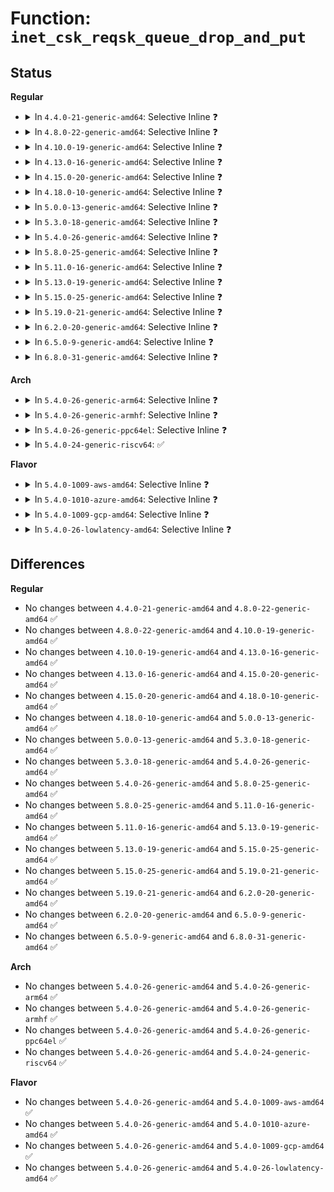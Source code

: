 # Function: <code>inet_csk_reqsk_queue_drop_and_put</code>

## Status
<b>Regular</b>
<ul>
<li>
<details>
<summary>In <code>4.4.0-21-generic-amd64</code>: Selective Inline ❓</summary>

```c
void inet_csk_reqsk_queue_drop_and_put(struct sock * sk, struct request_sock * req)
```

```json
{
  "name": "inet_csk_reqsk_queue_drop_and_put",
  "collision_type": "Unique Global",
  "inline_type": "Selective",
  "funcs": [
    {
      "addr": 18446744071586599872,
      "name": "inet_csk_reqsk_queue_drop_and_put",
      "external": true,
      "loc": "net/ipv4/inet_connection_sock.c:549",
      "file": "net/ipv4/inet_connection_sock.c",
      "inline": "not declared, inlined",
      "caller_inline": [
        "net/ipv4/inet_connection_sock.c:reqsk_timer_handler"
      ],
      "caller_func": [
        "net/ipv4/tcp_ipv4.c:tcp_v4_rcv",
        "net/ipv6/tcp_ipv6.c:tcp_v6_rcv"
      ]
    }
  ],
  "symbols": [
    {
      "addr": 18446744071586599872,
      "name": "inet_csk_reqsk_queue_drop_and_put",
      "section": ".text",
      "bind": "STB_GLOBAL",
      "size": 147
    }
  ]
}
```
</details>
</li>
<li>
<details>
<summary>In <code>4.8.0-22-generic-amd64</code>: Selective Inline ❓</summary>

```c
void inet_csk_reqsk_queue_drop_and_put(struct sock * sk, struct request_sock * req)
```

```json
{
  "name": "inet_csk_reqsk_queue_drop_and_put",
  "collision_type": "Unique Global",
  "inline_type": "Selective",
  "funcs": [
    {
      "addr": 18446744071587044016,
      "name": "inet_csk_reqsk_queue_drop_and_put",
      "external": true,
      "loc": "net/ipv4/inet_connection_sock.c:540",
      "file": "net/ipv4/inet_connection_sock.c",
      "inline": "not declared, inlined",
      "caller_inline": [
        "net/ipv4/inet_connection_sock.c:reqsk_timer_handler"
      ],
      "caller_func": [
        "net/ipv4/tcp_ipv4.c:tcp_v4_rcv",
        "net/ipv6/tcp_ipv6.c:tcp_v6_rcv"
      ]
    }
  ],
  "symbols": [
    {
      "addr": 18446744071587043648,
      "name": "inet_csk_reqsk_queue_drop_and_put",
      "section": ".text",
      "bind": "STB_GLOBAL",
      "size": 147
    }
  ]
}
```
</details>
</li>
<li>
<details>
<summary>In <code>4.10.0-19-generic-amd64</code>: Selective Inline ❓</summary>

```c
void inet_csk_reqsk_queue_drop_and_put(struct sock * sk, struct request_sock * req)
```

```json
{
  "name": "inet_csk_reqsk_queue_drop_and_put",
  "collision_type": "Unique Global",
  "inline_type": "Selective",
  "funcs": [
    {
      "addr": 18446744071587240288,
      "name": "inet_csk_reqsk_queue_drop_and_put",
      "external": true,
      "loc": "net/ipv4/inet_connection_sock.c:544",
      "file": "net/ipv4/inet_connection_sock.c",
      "inline": "not declared, inlined",
      "caller_inline": [
        "net/ipv4/inet_connection_sock.c:reqsk_timer_handler"
      ],
      "caller_func": [
        "net/ipv4/tcp_ipv4.c:tcp_v4_rcv",
        "net/ipv6/tcp_ipv6.c:tcp_v6_rcv"
      ]
    }
  ],
  "symbols": [
    {
      "addr": 18446744071587239920,
      "name": "inet_csk_reqsk_queue_drop_and_put",
      "section": ".text",
      "bind": "STB_GLOBAL",
      "size": 147
    }
  ]
}
```
</details>
</li>
<li>
<details>
<summary>In <code>4.13.0-16-generic-amd64</code>: Selective Inline ❓</summary>

```c
void inet_csk_reqsk_queue_drop_and_put(struct sock * sk, struct request_sock * req)
```

```json
{
  "name": "inet_csk_reqsk_queue_drop_and_put",
  "collision_type": "Unique Global",
  "inline_type": "Selective",
  "funcs": [
    {
      "addr": 18446744071587371990,
      "name": "inet_csk_reqsk_queue_drop_and_put",
      "external": true,
      "loc": "net/ipv4/inet_connection_sock.c:670",
      "file": "net/ipv4/inet_connection_sock.c",
      "inline": "not declared, inlined",
      "caller_inline": [
        "net/ipv4/inet_connection_sock.c:reqsk_timer_handler"
      ],
      "caller_func": [
        "net/ipv4/tcp_ipv4.c:tcp_v4_rcv",
        "net/ipv6/tcp_ipv6.c:tcp_v6_rcv"
      ]
    }
  ],
  "symbols": [
    {
      "addr": 18446744071587370656,
      "name": "inet_csk_reqsk_queue_drop_and_put",
      "section": ".text",
      "bind": "STB_GLOBAL",
      "size": 116
    }
  ]
}
```
</details>
</li>
<li>
<details>
<summary>In <code>4.15.0-20-generic-amd64</code>: Selective Inline ❓</summary>

```c
void inet_csk_reqsk_queue_drop_and_put(struct sock * sk, struct request_sock * req)
```

```json
{
  "name": "inet_csk_reqsk_queue_drop_and_put",
  "collision_type": "Unique Global",
  "inline_type": "Selective",
  "funcs": [
    {
      "addr": 18446744071587892203,
      "name": "inet_csk_reqsk_queue_drop_and_put",
      "external": true,
      "loc": "net/ipv4/inet_connection_sock.c:669",
      "file": "net/ipv4/inet_connection_sock.c",
      "inline": "not declared, inlined",
      "caller_inline": [
        "net/ipv4/inet_connection_sock.c:reqsk_timer_handler"
      ],
      "caller_func": [
        "net/ipv4/tcp_ipv4.c:tcp_v4_rcv",
        "net/ipv6/tcp_ipv6.c:tcp_v6_rcv"
      ]
    }
  ],
  "symbols": [
    {
      "addr": 18446744071587891840,
      "name": "inet_csk_reqsk_queue_drop_and_put",
      "section": ".text",
      "bind": "STB_GLOBAL",
      "size": 134
    }
  ]
}
```
</details>
</li>
<li>
<details>
<summary>In <code>4.18.0-10-generic-amd64</code>: Selective Inline ❓</summary>

```c
void inet_csk_reqsk_queue_drop_and_put(struct sock * sk, struct request_sock * req)
```

```json
{
  "name": "inet_csk_reqsk_queue_drop_and_put",
  "collision_type": "Unique Global",
  "inline_type": "Selective",
  "funcs": [
    {
      "addr": 18446744071588237511,
      "name": "inet_csk_reqsk_queue_drop_and_put",
      "external": true,
      "loc": "net/ipv4/inet_connection_sock.c:664",
      "file": "net/ipv4/inet_connection_sock.c",
      "inline": "not declared, inlined",
      "caller_inline": [
        "net/ipv4/inet_connection_sock.c:reqsk_timer_handler"
      ],
      "caller_func": [
        "net/ipv4/tcp_ipv4.c:tcp_v4_rcv",
        "net/ipv6/tcp_ipv6.c:tcp_v6_rcv"
      ]
    }
  ],
  "symbols": [
    {
      "addr": 18446744071588237152,
      "name": "inet_csk_reqsk_queue_drop_and_put",
      "section": ".text",
      "bind": "STB_GLOBAL",
      "size": 132
    }
  ]
}
```
</details>
</li>
<li>
<details>
<summary>In <code>5.0.0-13-generic-amd64</code>: Selective Inline ❓</summary>

```c
void inet_csk_reqsk_queue_drop_and_put(struct sock * sk, struct request_sock * req)
```

```json
{
  "name": "inet_csk_reqsk_queue_drop_and_put",
  "collision_type": "Unique Global",
  "inline_type": "Selective",
  "funcs": [
    {
      "addr": 18446744071588426487,
      "name": "inet_csk_reqsk_queue_drop_and_put",
      "external": true,
      "loc": "net/ipv4/inet_connection_sock.c:683",
      "file": "net/ipv4/inet_connection_sock.c",
      "inline": "not declared, inlined",
      "caller_inline": [
        "net/ipv4/inet_connection_sock.c:reqsk_timer_handler"
      ],
      "caller_func": [
        "net/ipv4/tcp_ipv4.c:tcp_v4_rcv",
        "net/ipv6/tcp_ipv6.c:tcp_v6_rcv"
      ]
    }
  ],
  "symbols": [
    {
      "addr": 18446744071588426128,
      "name": "inet_csk_reqsk_queue_drop_and_put",
      "section": ".text",
      "bind": "STB_GLOBAL",
      "size": 132
    }
  ]
}
```
</details>
</li>
<li>
<details>
<summary>In <code>5.3.0-18-generic-amd64</code>: Selective Inline ❓</summary>

```c
void inet_csk_reqsk_queue_drop_and_put(struct sock * sk, struct request_sock * req)
```

```json
{
  "name": "inet_csk_reqsk_queue_drop_and_put",
  "collision_type": "Unique Global",
  "inline_type": "Selective",
  "funcs": [
    {
      "addr": 18446744071588830374,
      "name": "inet_csk_reqsk_queue_drop_and_put",
      "external": true,
      "loc": "net/ipv4/inet_connection_sock.c:678",
      "file": "net/ipv4/inet_connection_sock.c",
      "inline": "not declared, inlined",
      "caller_inline": [
        "net/ipv4/inet_connection_sock.c:reqsk_timer_handler"
      ],
      "caller_func": [
        "net/ipv4/tcp_ipv4.c:tcp_v4_rcv",
        "net/ipv6/tcp_ipv6.c:tcp_v6_rcv"
      ]
    }
  ],
  "symbols": [
    {
      "addr": 18446744071588830016,
      "name": "inet_csk_reqsk_queue_drop_and_put",
      "section": ".text",
      "bind": "STB_GLOBAL",
      "size": 143
    }
  ]
}
```
</details>
</li>
<li>
<details>
<summary>In <code>5.4.0-26-generic-amd64</code>: Selective Inline ❓</summary>

```c
void inet_csk_reqsk_queue_drop_and_put(struct sock * sk, struct request_sock * req)
```

```json
{
  "name": "inet_csk_reqsk_queue_drop_and_put",
  "collision_type": "Unique Global",
  "inline_type": "Selective",
  "funcs": [
    {
      "addr": 18446744071589052742,
      "name": "inet_csk_reqsk_queue_drop_and_put",
      "external": true,
      "loc": "net/ipv4/inet_connection_sock.c:698",
      "file": "net/ipv4/inet_connection_sock.c",
      "inline": "not declared, inlined",
      "caller_inline": [
        "net/ipv4/inet_connection_sock.c:reqsk_timer_handler"
      ],
      "caller_func": [
        "net/ipv4/tcp_ipv4.c:tcp_v4_rcv",
        "net/ipv6/tcp_ipv6.c:tcp_v6_rcv"
      ]
    }
  ],
  "symbols": [
    {
      "addr": 18446744071589052384,
      "name": "inet_csk_reqsk_queue_drop_and_put",
      "section": ".text",
      "bind": "STB_GLOBAL",
      "size": 143
    }
  ]
}
```
</details>
</li>
<li>
<details>
<summary>In <code>5.8.0-25-generic-amd64</code>: Selective Inline ❓</summary>

```c
void inet_csk_reqsk_queue_drop_and_put(struct sock * sk, struct request_sock * req)
```

```json
{
  "name": "inet_csk_reqsk_queue_drop_and_put",
  "collision_type": "Unique Global",
  "inline_type": "Selective",
  "funcs": [
    {
      "addr": 18446744071590014136,
      "name": "inet_csk_reqsk_queue_drop_and_put",
      "external": true,
      "loc": "net/ipv4/inet_connection_sock.c:718",
      "file": "net/ipv4/inet_connection_sock.c",
      "inline": "not declared, inlined",
      "caller_inline": [
        "net/ipv4/inet_connection_sock.c:reqsk_timer_handler"
      ],
      "caller_func": [
        "net/ipv4/tcp_ipv4.c:tcp_v4_rcv",
        "net/ipv4/tcp_minisocks.c:tcp_check_req",
        "net/ipv6/tcp_ipv6.c:tcp_v6_rcv"
      ]
    }
  ],
  "symbols": [
    {
      "addr": 18446744071590013472,
      "name": "inet_csk_reqsk_queue_drop_and_put",
      "section": ".text",
      "bind": "STB_GLOBAL",
      "size": 245
    }
  ]
}
```
</details>
</li>
<li>
<details>
<summary>In <code>5.11.0-16-generic-amd64</code>: Selective Inline ❓</summary>

```c
void inet_csk_reqsk_queue_drop_and_put(struct sock * sk, struct request_sock * req)
```

```json
{
  "name": "inet_csk_reqsk_queue_drop_and_put",
  "collision_type": "Unique Global",
  "inline_type": "Selective",
  "funcs": [
    {
      "addr": 18446744071590056785,
      "name": "inet_csk_reqsk_queue_drop_and_put",
      "external": true,
      "loc": "net/ipv4/inet_connection_sock.c:720",
      "file": "net/ipv4/inet_connection_sock.c",
      "inline": "not declared, inlined",
      "caller_inline": [
        "net/ipv4/inet_connection_sock.c:reqsk_timer_handler"
      ],
      "caller_func": [
        "net/ipv4/tcp_ipv4.c:tcp_v4_rcv",
        "net/ipv4/tcp_minisocks.c:tcp_check_req",
        "net/ipv6/tcp_ipv6.c:tcp_v6_rcv"
      ]
    }
  ],
  "symbols": [
    {
      "addr": 18446744071590056272,
      "name": "inet_csk_reqsk_queue_drop_and_put",
      "section": ".text",
      "bind": "STB_GLOBAL",
      "size": 245
    }
  ]
}
```
</details>
</li>
<li>
<details>
<summary>In <code>5.13.0-19-generic-amd64</code>: Selective Inline ❓</summary>

```c
void inet_csk_reqsk_queue_drop_and_put(struct sock * sk, struct request_sock * req)
```

```json
{
  "name": "inet_csk_reqsk_queue_drop_and_put",
  "collision_type": "Unique Global",
  "inline_type": "Selective",
  "funcs": [
    {
      "addr": 18446744071589971635,
      "name": "inet_csk_reqsk_queue_drop_and_put",
      "external": true,
      "loc": "net/ipv4/inet_connection_sock.c:720",
      "file": "net/ipv4/inet_connection_sock.c",
      "inline": "not declared, inlined",
      "caller_inline": [
        "net/ipv4/inet_connection_sock.c:reqsk_timer_handler"
      ],
      "caller_func": [
        "net/ipv4/tcp_ipv4.c:tcp_v4_rcv",
        "net/ipv4/tcp_minisocks.c:tcp_check_req",
        "net/ipv6/tcp_ipv6.c:tcp_v6_rcv"
      ]
    }
  ],
  "symbols": [
    {
      "addr": 18446744071589971168,
      "name": "inet_csk_reqsk_queue_drop_and_put",
      "section": ".text",
      "bind": "STB_GLOBAL",
      "size": 216
    }
  ]
}
```
</details>
</li>
<li>
<details>
<summary>In <code>5.15.0-25-generic-amd64</code>: Selective Inline ❓</summary>

```c
void inet_csk_reqsk_queue_drop_and_put(struct sock * sk, struct request_sock * req)
```

```json
{
  "name": "inet_csk_reqsk_queue_drop_and_put",
  "collision_type": "Unique Global",
  "inline_type": "Selective",
  "funcs": [
    {
      "addr": 18446744071590740872,
      "name": "inet_csk_reqsk_queue_drop_and_put",
      "external": true,
      "loc": "net/ipv4/inet_connection_sock.c:789",
      "file": "net/ipv4/inet_connection_sock.c",
      "inline": "not declared, inlined",
      "caller_inline": [
        "net/ipv4/inet_connection_sock.c:reqsk_timer_handler"
      ],
      "caller_func": [
        "net/ipv4/tcp_ipv4.c:tcp_v4_rcv",
        "net/ipv4/tcp_minisocks.c:tcp_check_req",
        "net/ipv6/tcp_ipv6.c:tcp_v6_rcv"
      ]
    }
  ],
  "symbols": [
    {
      "addr": 18446744071590739360,
      "name": "inet_csk_reqsk_queue_drop_and_put",
      "section": ".text",
      "bind": "STB_GLOBAL",
      "size": 216
    }
  ]
}
```
</details>
</li>
<li>
<details>
<summary>In <code>5.19.0-21-generic-amd64</code>: Selective Inline ❓</summary>

```c
void inet_csk_reqsk_queue_drop_and_put(struct sock * sk, struct request_sock * req)
```

```json
{
  "name": "inet_csk_reqsk_queue_drop_and_put",
  "collision_type": "Unique Global",
  "inline_type": "Selective",
  "funcs": [
    {
      "addr": 18446744071592371130,
      "name": "inet_csk_reqsk_queue_drop_and_put",
      "external": true,
      "loc": "net/ipv4/inet_connection_sock.c:793",
      "file": "net/ipv4/inet_connection_sock.c",
      "inline": "not declared, inlined",
      "caller_inline": [
        "net/ipv4/inet_connection_sock.c:reqsk_timer_handler"
      ],
      "caller_func": [
        "net/ipv4/tcp_ipv4.c:tcp_v4_rcv",
        "net/ipv4/tcp_minisocks.c:tcp_check_req",
        "net/ipv6/tcp_ipv6.c:tcp_v6_rcv"
      ]
    }
  ],
  "symbols": [
    {
      "addr": 18446744071592369552,
      "name": "inet_csk_reqsk_queue_drop_and_put",
      "section": ".text",
      "bind": "STB_GLOBAL",
      "size": 246
    }
  ]
}
```
</details>
</li>
<li>
<details>
<summary>In <code>6.2.0-20-generic-amd64</code>: Selective Inline ❓</summary>

```c
void inet_csk_reqsk_queue_drop_and_put(struct sock * sk, struct request_sock * req)
```

```json
{
  "name": "inet_csk_reqsk_queue_drop_and_put",
  "collision_type": "Unique Global",
  "inline_type": "Selective",
  "funcs": [
    {
      "addr": 18446744071594219018,
      "name": "inet_csk_reqsk_queue_drop_and_put",
      "external": true,
      "loc": "net/ipv4/inet_connection_sock.c:955",
      "file": "net/ipv4/inet_connection_sock.c",
      "inline": "not declared, inlined",
      "caller_inline": [
        "net/ipv4/inet_connection_sock.c:reqsk_timer_handler"
      ],
      "caller_func": [
        "net/ipv4/inet_timewait_sock.c:inet_twsk_purge",
        "net/ipv4/tcp_ipv4.c:tcp_v4_rcv",
        "net/ipv4/tcp_minisocks.c:tcp_check_req",
        "net/ipv6/tcp_ipv6.c:tcp_v6_rcv"
      ]
    }
  ],
  "symbols": [
    {
      "addr": 18446744071594217408,
      "name": "inet_csk_reqsk_queue_drop_and_put",
      "section": ".text",
      "bind": "STB_GLOBAL",
      "size": 246
    }
  ]
}
```
</details>
</li>
<li>
<details>
<summary>In <code>6.5.0-9-generic-amd64</code>: Selective Inline ❓</summary>

```c
void inet_csk_reqsk_queue_drop_and_put(struct sock * sk, struct request_sock * req)
```

```json
{
  "name": "inet_csk_reqsk_queue_drop_and_put",
  "collision_type": "Unique Global",
  "inline_type": "Selective",
  "funcs": [
    {
      "addr": 18446744071594606628,
      "name": "inet_csk_reqsk_queue_drop_and_put",
      "external": true,
      "loc": "net/ipv4/inet_connection_sock.c:979",
      "file": "net/ipv4/inet_connection_sock.c",
      "inline": "not declared, inlined",
      "caller_inline": [
        "net/ipv4/inet_connection_sock.c:reqsk_timer_handler"
      ],
      "caller_func": [
        "net/ipv4/inet_timewait_sock.c:inet_twsk_purge",
        "net/ipv4/tcp_ipv4.c:tcp_v4_rcv",
        "net/ipv4/tcp_minisocks.c:tcp_check_req",
        "net/ipv6/tcp_ipv6.c:tcp_v6_rcv"
      ]
    }
  ],
  "symbols": [
    {
      "addr": 18446744071594604624,
      "name": "inet_csk_reqsk_queue_drop_and_put",
      "section": ".text",
      "bind": "STB_GLOBAL",
      "size": 246
    }
  ]
}
```
</details>
</li>
<li>
<details>
<summary>In <code>6.8.0-31-generic-amd64</code>: Selective Inline ❓</summary>

```c
void inet_csk_reqsk_queue_drop_and_put(struct sock * sk, struct request_sock * req)
```

```json
{
  "name": "inet_csk_reqsk_queue_drop_and_put",
  "collision_type": "Unique Global",
  "inline_type": "Selective",
  "funcs": [
    {
      "addr": 18446744071595410308,
      "name": "inet_csk_reqsk_queue_drop_and_put",
      "external": true,
      "loc": "net/ipv4/inet_connection_sock.c:980",
      "file": "net/ipv4/inet_connection_sock.c",
      "inline": "not declared, inlined",
      "caller_inline": [
        "net/ipv4/inet_connection_sock.c:reqsk_timer_handler"
      ],
      "caller_func": [
        "net/ipv4/inet_timewait_sock.c:inet_twsk_purge",
        "net/ipv4/tcp_ipv4.c:tcp_v4_rcv",
        "net/ipv4/tcp_minisocks.c:tcp_check_req",
        "net/ipv6/tcp_ipv6.c:tcp_v6_rcv"
      ]
    }
  ],
  "symbols": [
    {
      "addr": 18446744071595408304,
      "name": "inet_csk_reqsk_queue_drop_and_put",
      "section": ".text",
      "bind": "STB_GLOBAL",
      "size": 246
    }
  ]
}
```
</details>
</li>
</ul>
<b>Arch</b>
<ul>
<li>
<details>
<summary>In <code>5.4.0-26-generic-arm64</code>: Selective Inline ❓</summary>

```c
void inet_csk_reqsk_queue_drop_and_put(struct sock * sk, struct request_sock * req)
```

```json
{
  "name": "inet_csk_reqsk_queue_drop_and_put",
  "collision_type": "Unique Global",
  "inline_type": "Selective",
  "funcs": [
    {
      "addr": 18446603336502662808,
      "name": "inet_csk_reqsk_queue_drop_and_put",
      "external": true,
      "loc": "net/ipv4/inet_connection_sock.c:698",
      "file": "net/ipv4/inet_connection_sock.c",
      "inline": "not declared, inlined",
      "caller_inline": [
        "net/ipv4/inet_connection_sock.c:reqsk_timer_handler"
      ],
      "caller_func": [
        "net/ipv4/tcp_ipv4.c:tcp_v4_rcv",
        "net/ipv6/tcp_ipv6.c:tcp_v6_rcv"
      ]
    }
  ],
  "symbols": [
    {
      "addr": 18446603336502662432,
      "name": "inet_csk_reqsk_queue_drop_and_put",
      "section": ".text",
      "bind": "STB_GLOBAL",
      "size": 168
    }
  ]
}
```
</details>
</li>
<li>
<details>
<summary>In <code>5.4.0-26-generic-armhf</code>: Selective Inline ❓</summary>

```c
void inet_csk_reqsk_queue_drop_and_put(struct sock * sk, struct request_sock * req)
```

```json
{
  "name": "inet_csk_reqsk_queue_drop_and_put",
  "collision_type": "Unique Global",
  "inline_type": "Selective",
  "funcs": [
    {
      "addr": 3235366764,
      "name": "inet_csk_reqsk_queue_drop_and_put",
      "external": true,
      "loc": "net/ipv4/inet_connection_sock.c:698",
      "file": "net/ipv4/inet_connection_sock.c",
      "inline": "not declared, inlined",
      "caller_inline": [
        "net/ipv4/inet_connection_sock.c:reqsk_timer_handler"
      ],
      "caller_func": [
        "net/ipv4/tcp_ipv4.c:tcp_v4_rcv",
        "net/ipv6/tcp_ipv6.c:tcp_v6_rcv"
      ]
    }
  ],
  "symbols": [
    {
      "addr": 3235366108,
      "name": "inet_csk_reqsk_queue_drop_and_put",
      "section": ".text",
      "bind": "STB_GLOBAL",
      "size": 188
    }
  ]
}
```
</details>
</li>
<li>
<details>
<summary>In <code>5.4.0-26-generic-ppc64el</code>: Selective Inline ❓</summary>

```c
void inet_csk_reqsk_queue_drop_and_put(struct sock * sk, struct request_sock * req)
```

```json
{
  "name": "inet_csk_reqsk_queue_drop_and_put",
  "collision_type": "Unique Global",
  "inline_type": "Selective",
  "funcs": [
    {
      "addr": 13835058055296268576,
      "name": "inet_csk_reqsk_queue_drop_and_put",
      "external": true,
      "loc": "net/ipv4/inet_connection_sock.c:698",
      "file": "net/ipv4/inet_connection_sock.c",
      "inline": "not declared, inlined",
      "caller_inline": [
        "net/ipv4/inet_connection_sock.c:reqsk_timer_handler"
      ],
      "caller_func": [
        "net/ipv4/tcp_ipv4.c:tcp_v4_rcv",
        "net/ipv6/tcp_ipv6.c:tcp_v6_rcv"
      ]
    }
  ],
  "symbols": [
    {
      "addr": 13835058055296267632,
      "name": "inet_csk_reqsk_queue_drop_and_put",
      "section": ".text",
      "bind": "STB_GLOBAL",
      "size": 280
    }
  ]
}
```
</details>
</li>
<li>
<details>
<summary>In <code>5.4.0-24-generic-riscv64</code>: ✅</summary>

```c
void inet_csk_reqsk_queue_drop_and_put(struct sock * sk, struct request_sock * req)
```

```json
{
  "name": "inet_csk_reqsk_queue_drop_and_put",
  "collision_type": "Unique Global",
  "inline_type": "No",
  "funcs": [
    {
      "addr": 18446743936278802752,
      "name": "inet_csk_reqsk_queue_drop_and_put",
      "external": true,
      "loc": "net/ipv4/inet_connection_sock.c:698",
      "file": "net/ipv4/inet_connection_sock.c",
      "inline": "seen, unknown",
      "caller_inline": [],
      "caller_func": [
        "net/ipv4/inet_connection_sock.c:reqsk_timer_handler",
        "net/ipv4/tcp_ipv4.c:tcp_v4_rcv",
        "net/ipv6/tcp_ipv6.c:tcp_v6_rcv"
      ]
    }
  ],
  "symbols": [
    {
      "addr": 18446743936278802752,
      "name": "inet_csk_reqsk_queue_drop_and_put",
      "section": ".text",
      "bind": "STB_GLOBAL",
      "size": 156
    }
  ]
}
```
</details>
</li>
</ul>
<b>Flavor</b>
<ul>
<li>
<details>
<summary>In <code>5.4.0-1009-aws-amd64</code>: Selective Inline ❓</summary>

```c
void inet_csk_reqsk_queue_drop_and_put(struct sock * sk, struct request_sock * req)
```

```json
{
  "name": "inet_csk_reqsk_queue_drop_and_put",
  "collision_type": "Unique Global",
  "inline_type": "Selective",
  "funcs": [
    {
      "addr": 18446744071588659126,
      "name": "inet_csk_reqsk_queue_drop_and_put",
      "external": true,
      "loc": "net/ipv4/inet_connection_sock.c:698",
      "file": "net/ipv4/inet_connection_sock.c",
      "inline": "not declared, inlined",
      "caller_inline": [
        "net/ipv4/inet_connection_sock.c:reqsk_timer_handler"
      ],
      "caller_func": [
        "net/ipv4/tcp_ipv4.c:tcp_v4_rcv",
        "net/ipv6/tcp_ipv6.c:tcp_v6_rcv"
      ]
    }
  ],
  "symbols": [
    {
      "addr": 18446744071588658768,
      "name": "inet_csk_reqsk_queue_drop_and_put",
      "section": ".text",
      "bind": "STB_GLOBAL",
      "size": 143
    }
  ]
}
```
</details>
</li>
<li>
<details>
<summary>In <code>5.4.0-1010-azure-amd64</code>: Selective Inline ❓</summary>

```c
void inet_csk_reqsk_queue_drop_and_put(struct sock * sk, struct request_sock * req)
```

```json
{
  "name": "inet_csk_reqsk_queue_drop_and_put",
  "collision_type": "Unique Global",
  "inline_type": "Selective",
  "funcs": [
    {
      "addr": 18446744071588371110,
      "name": "inet_csk_reqsk_queue_drop_and_put",
      "external": true,
      "loc": "net/ipv4/inet_connection_sock.c:698",
      "file": "net/ipv4/inet_connection_sock.c",
      "inline": "not declared, inlined",
      "caller_inline": [
        "net/ipv4/inet_connection_sock.c:reqsk_timer_handler"
      ],
      "caller_func": [
        "net/ipv4/tcp_ipv4.c:tcp_v4_rcv",
        "net/ipv6/tcp_ipv6.c:tcp_v6_rcv"
      ]
    }
  ],
  "symbols": [
    {
      "addr": 18446744071588370752,
      "name": "inet_csk_reqsk_queue_drop_and_put",
      "section": ".text",
      "bind": "STB_GLOBAL",
      "size": 143
    }
  ]
}
```
</details>
</li>
<li>
<details>
<summary>In <code>5.4.0-1009-gcp-amd64</code>: Selective Inline ❓</summary>

```c
void inet_csk_reqsk_queue_drop_and_put(struct sock * sk, struct request_sock * req)
```

```json
{
  "name": "inet_csk_reqsk_queue_drop_and_put",
  "collision_type": "Unique Global",
  "inline_type": "Selective",
  "funcs": [
    {
      "addr": 18446744071589095302,
      "name": "inet_csk_reqsk_queue_drop_and_put",
      "external": true,
      "loc": "net/ipv4/inet_connection_sock.c:698",
      "file": "net/ipv4/inet_connection_sock.c",
      "inline": "not declared, inlined",
      "caller_inline": [
        "net/ipv4/inet_connection_sock.c:reqsk_timer_handler"
      ],
      "caller_func": [
        "net/ipv4/tcp_ipv4.c:tcp_v4_rcv",
        "net/ipv6/tcp_ipv6.c:tcp_v6_rcv"
      ]
    }
  ],
  "symbols": [
    {
      "addr": 18446744071589094944,
      "name": "inet_csk_reqsk_queue_drop_and_put",
      "section": ".text",
      "bind": "STB_GLOBAL",
      "size": 143
    }
  ]
}
```
</details>
</li>
<li>
<details>
<summary>In <code>5.4.0-26-lowlatency-amd64</code>: Selective Inline ❓</summary>

```c
void inet_csk_reqsk_queue_drop_and_put(struct sock * sk, struct request_sock * req)
```

```json
{
  "name": "inet_csk_reqsk_queue_drop_and_put",
  "collision_type": "Unique Global",
  "inline_type": "Selective",
  "funcs": [
    {
      "addr": 18446744071589135062,
      "name": "inet_csk_reqsk_queue_drop_and_put",
      "external": true,
      "loc": "net/ipv4/inet_connection_sock.c:698",
      "file": "net/ipv4/inet_connection_sock.c",
      "inline": "not declared, inlined",
      "caller_inline": [
        "net/ipv4/inet_connection_sock.c:reqsk_timer_handler"
      ],
      "caller_func": [
        "net/ipv4/tcp_ipv4.c:tcp_v4_rcv",
        "net/ipv6/tcp_ipv6.c:tcp_v6_rcv"
      ]
    }
  ],
  "symbols": [
    {
      "addr": 18446744071589134704,
      "name": "inet_csk_reqsk_queue_drop_and_put",
      "section": ".text",
      "bind": "STB_GLOBAL",
      "size": 143
    }
  ]
}
```
</details>
</li>
</ul>

## Differences
<b>Regular</b>
<ul>
<li>
No changes between <code>4.4.0-21-generic-amd64</code> and <code>4.8.0-22-generic-amd64</code> ✅
</li>
<li>
No changes between <code>4.8.0-22-generic-amd64</code> and <code>4.10.0-19-generic-amd64</code> ✅
</li>
<li>
No changes between <code>4.10.0-19-generic-amd64</code> and <code>4.13.0-16-generic-amd64</code> ✅
</li>
<li>
No changes between <code>4.13.0-16-generic-amd64</code> and <code>4.15.0-20-generic-amd64</code> ✅
</li>
<li>
No changes between <code>4.15.0-20-generic-amd64</code> and <code>4.18.0-10-generic-amd64</code> ✅
</li>
<li>
No changes between <code>4.18.0-10-generic-amd64</code> and <code>5.0.0-13-generic-amd64</code> ✅
</li>
<li>
No changes between <code>5.0.0-13-generic-amd64</code> and <code>5.3.0-18-generic-amd64</code> ✅
</li>
<li>
No changes between <code>5.3.0-18-generic-amd64</code> and <code>5.4.0-26-generic-amd64</code> ✅
</li>
<li>
No changes between <code>5.4.0-26-generic-amd64</code> and <code>5.8.0-25-generic-amd64</code> ✅
</li>
<li>
No changes between <code>5.8.0-25-generic-amd64</code> and <code>5.11.0-16-generic-amd64</code> ✅
</li>
<li>
No changes between <code>5.11.0-16-generic-amd64</code> and <code>5.13.0-19-generic-amd64</code> ✅
</li>
<li>
No changes between <code>5.13.0-19-generic-amd64</code> and <code>5.15.0-25-generic-amd64</code> ✅
</li>
<li>
No changes between <code>5.15.0-25-generic-amd64</code> and <code>5.19.0-21-generic-amd64</code> ✅
</li>
<li>
No changes between <code>5.19.0-21-generic-amd64</code> and <code>6.2.0-20-generic-amd64</code> ✅
</li>
<li>
No changes between <code>6.2.0-20-generic-amd64</code> and <code>6.5.0-9-generic-amd64</code> ✅
</li>
<li>
No changes between <code>6.5.0-9-generic-amd64</code> and <code>6.8.0-31-generic-amd64</code> ✅
</li>
</ul>
<b>Arch</b>
<ul>
<li>
No changes between <code>5.4.0-26-generic-amd64</code> and <code>5.4.0-26-generic-arm64</code> ✅
</li>
<li>
No changes between <code>5.4.0-26-generic-amd64</code> and <code>5.4.0-26-generic-armhf</code> ✅
</li>
<li>
No changes between <code>5.4.0-26-generic-amd64</code> and <code>5.4.0-26-generic-ppc64el</code> ✅
</li>
<li>
No changes between <code>5.4.0-26-generic-amd64</code> and <code>5.4.0-24-generic-riscv64</code> ✅
</li>
</ul>
<b>Flavor</b>
<ul>
<li>
No changes between <code>5.4.0-26-generic-amd64</code> and <code>5.4.0-1009-aws-amd64</code> ✅
</li>
<li>
No changes between <code>5.4.0-26-generic-amd64</code> and <code>5.4.0-1010-azure-amd64</code> ✅
</li>
<li>
No changes between <code>5.4.0-26-generic-amd64</code> and <code>5.4.0-1009-gcp-amd64</code> ✅
</li>
<li>
No changes between <code>5.4.0-26-generic-amd64</code> and <code>5.4.0-26-lowlatency-amd64</code> ✅
</li>
</ul>
